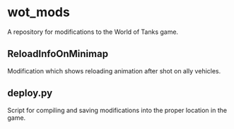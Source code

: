 # wot_mods
A repository for modifications to the World of Tanks game.

## ReloadInfoOnMinimap
Modification which shows reloading animation after shot on ally vehicles.

## deploy.py
Script for compiling and saving modifications into the proper location in the game.
